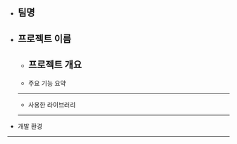 - 팀명
    ---
- 프로젝트 이름
    ---
  - 프로젝트 개요
    ---
  - 주요 기능 요약
  ---
  - 사용한 라이브러리
  ---
 
- 개발 환경
---
